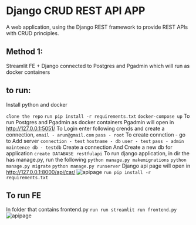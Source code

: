 # Django CRUD REST API APP
A web application, using the Django REST framework to  provide REST APIs with CRUD principles.

## Method 1:
Streamlit FE + Django connected to Postgres and Pgadmin which will run as docker containers
## to run:
Install python and docker


```clone the repo```
```run pip install -r requirements.txt```
```docker-compose up``` To run Postgres and Pgadmin as docker containers
Pgadmin will open in http://127.0.0.1:5051/
To Login enter following crends and create a connection,
```email - arun@gmail.com``` 
```pass - root```
To create connction - go to Add server
```connection - test``` 
```hostname - db```
```user - test``` 
```pass - admin```
```maintence db - testdb``` 
Create a connection
And Create a new db for application
```create DATABASE restfulapi``` 
To run django application, in dir the has manage.py, run the following
```python manage.py makemigrations```
```python manage.py migrate```
```python manage.py runserver```
Django api page will open in http://127.0.0.1:8000/api/car/
![apipage](./images/djpic1.png)
```run pip install -r requirements.txt```

## To run FE
In folder that contains frontend.py
```run run streamlit run frontend.py```
![apipage](./images/djpic2.png)

